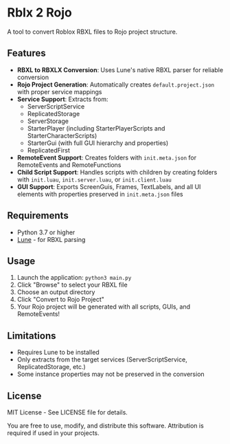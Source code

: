 # Rblx 2 Rojo

A tool to convert Roblox RBXL files to Rojo project structure.

## Features

- **RBXL to RBXLX Conversion**: Uses Lune's native RBXL parser for reliable conversion
- **Rojo Project Generation**: Automatically creates `default.project.json` with proper service mappings
- **Service Support**: Extracts from:
  - ServerScriptService
  - ReplicatedStorage
  - ServerStorage
  - StarterPlayer (including StarterPlayerScripts and StarterCharacterScripts)
  - StarterGui (with full GUI hierarchy and properties)
  - ReplicatedFirst
- **RemoteEvent Support**: Creates folders with `init.meta.json` for RemoteEvents and RemoteFunctions
- **Child Script Support**: Handles scripts with children by creating folders with `init.luau`, `init.server.luau`, or `init.client.luau`
- **GUI Support**: Exports ScreenGuis, Frames, TextLabels, and all UI elements with properties preserved in `init.meta.json` files


## Requirements

- Python 3.7 or higher
- [Lune](https://lune-org.github.io/docs) - for RBXL parsing


## Usage

1. Launch the application: `python3 main.py`
2. Click "Browse" to select your RBXL file
3. Choose an output directory
4. Click "Convert to Rojo Project"
5. Your Rojo project will be generated with all scripts, GUIs, and RemoteEvents!

## Limitations

- Requires Lune to be installed
- Only extracts from the target services (ServerScriptService, ReplicatedStorage, etc.)
- Some instance properties may not be preserved in the conversion



## License

MIT License - See LICENSE file for details.

You are free to use, modify, and distribute this software. Attribution is required if used in your projects.
